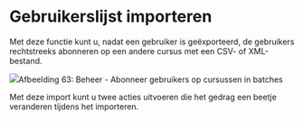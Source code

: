 # Gebruikerslijst importeren

Met deze functie kunt u, nadat een gebruiker is geëxporteerd, de gebruikers rechtstreeks abonneren op een andere cursus met een CSV- of XML-bestand.

![](../../.gitbook/assets/inscrire-utilisateur-cours%20%281%29.png)Afbeelding 63: Beheer - Abonneer gebruikers op cursussen in batches

Met deze import kunt u twee acties uitvoeren die het gedrag een beetje veranderen tijdens het importeren.
